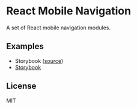 # React Mobile Navigation

A set of React mobile navigation modules.

## Examples

* Storybook ([source]())
* [Storybook](https://opensource-cards.github.io/react-mobile-navigation/)

## License

MIT
